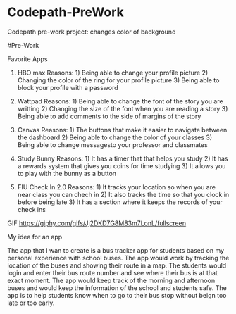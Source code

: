 # Codepath-PreWork
Codepath pre-work project: changes color of background

#Pre-Work

Favorite Apps

1) HBO max
   Reasons: 1) Being able to change your profile picture
            2) Changing the color of the ring for your profile picture
            3) Being able to block your profile with a password 
   
2) Wattpad
   Reasons: 1) Being able to change the font of the story you are writting 
            2) Changing the size of the font when you are reading a story
            3) Being able to add comments to the side of margins of the story 

3) Canvas
   Reasons: 1) The buttons that make it easier to navigate between the dashboard 
            2) Being able to change the color of your classes 
            3) Being able to change messagesto your professor and classmates 

4) Study Bunny
   Reasons: 1) It has a timer that that helps you study
            2) It has a rewards system that gives you coins for time studying
            3) It allows you to play with the bunny as a button 

5) FIU Check In 2.0
   Reasons: 1) It tracks your location so when you are near class you can chech in
            2) It also tracks the time so that you clock in before being late
            3) It has a section where it keeps the records of your check ins 
            
GIF
https://giphy.com/gifs/Jj2DKD7G8M83m7LonL/fullscreen
            
My idea for an app

The app that I wan to create is a bus tracker app for students based on my personal experience with school buses. The app would work by tracking the location of the buses and showing their route in a map. The students would login and enter their bus route number and see where their bus is at that exact moment. The app would keep track of the morning and afternoon buses and would keep the information of the school and students safe. The app is to help students know when to go to their bus stop without beign too late or too early.



